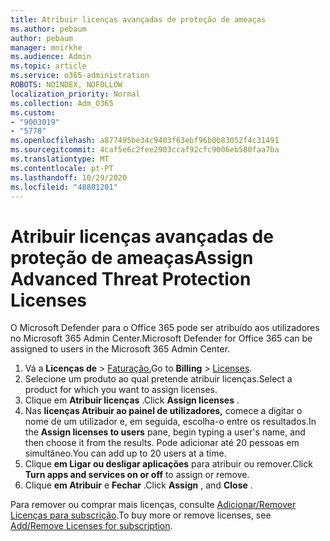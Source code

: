 ```yaml
---
title: Atribuir licenças avançadas de proteção de ameaças
ms.author: pebaum
author: pebaum
manager: mnirkhe
ms.audience: Admin
ms.topic: article
ms.service: o365-administration
ROBOTS: NOINDEX, NOFOLLOW
localization_priority: Normal
ms.collection: Adm_O365
ms.custom:
- "9003019"
- "5778"
ms.openlocfilehash: a877495be34c9403f63ebf96b0b83052f4c31491
ms.sourcegitcommit: 4caf5e6c2fee2903ccaf92cfc9006eb580faa7ba
ms.translationtype: MT
ms.contentlocale: pt-PT
ms.lasthandoff: 10/29/2020
ms.locfileid: "48801201"
---
```

# <a name="assign-advanced-threat-protection-licenses"></a><span data-ttu-id="e179c-102">Atribuir licenças avançadas de proteção de ameaças</span><span class="sxs-lookup"><span data-stu-id="e179c-102">Assign Advanced Threat Protection Licenses</span></span>

<span data-ttu-id="e179c-103">O Microsoft Defender para o Office 365 pode ser atribuído aos utilizadores no Microsoft 365 Admin Center.</span><span class="sxs-lookup"><span data-stu-id="e179c-103">Microsoft Defender for Office 365 can be assigned to users in the Microsoft 365 Admin Center.</span></span>

1. <span data-ttu-id="e179c-104">Vá a **Licenças de**  >  [Faturação.](https://go.microsoft.com/fwlink/p/?linkid=842264)</span><span class="sxs-lookup"><span data-stu-id="e179c-104">Go to **Billing** > [Licenses](https://go.microsoft.com/fwlink/p/?linkid=842264).</span></span>
2. <span data-ttu-id="e179c-105">Selecione um produto ao qual pretende atribuir licenças.</span><span class="sxs-lookup"><span data-stu-id="e179c-105">Select a product for which you want to assign licenses.</span></span>
3. <span data-ttu-id="e179c-106">Clique em **Atribuir licenças** .</span><span class="sxs-lookup"><span data-stu-id="e179c-106">Click **Assign licenses** .</span></span>
4. <span data-ttu-id="e179c-107">Nas **licenças Atribuir ao painel de utilizadores,**  comece a digitar o nome de um utilizador e, em seguida, escolha-o entre os resultados.</span><span class="sxs-lookup"><span data-stu-id="e179c-107">In the **Assign licenses to users**  pane, begin typing a user's name, and then choose it from the results.</span></span> <span data-ttu-id="e179c-108">Pode adicionar até 20 pessoas em simultâneo.</span><span class="sxs-lookup"><span data-stu-id="e179c-108">You can add up to 20 users at a time.</span></span>
5. <span data-ttu-id="e179c-109">Clique **em Ligar ou desligar aplicações**  para atribuir ou remover.</span><span class="sxs-lookup"><span data-stu-id="e179c-109">Click **Turn apps and services on or off**  to assign or remove.</span></span>
6. <span data-ttu-id="e179c-110">Clique **em Atribuir** e  **Fechar** .</span><span class="sxs-lookup"><span data-stu-id="e179c-110">Click **Assign** , and  **Close** .</span></span>

<span data-ttu-id="e179c-111">Para remover ou comprar mais licenças, consulte [Adicionar/Remover Licenças para subscrição](https://docs.microsoft.com/microsoft-365/commerce/licenses/buy-licenses?view=o365-worldwide#add-or-remove-licenses-for-your-business-subscription).</span><span class="sxs-lookup"><span data-stu-id="e179c-111">To buy more or remove licenses, see [Add/Remove Licenses for subscription](https://docs.microsoft.com/microsoft-365/commerce/licenses/buy-licenses?view=o365-worldwide#add-or-remove-licenses-for-your-business-subscription).</span></span>
